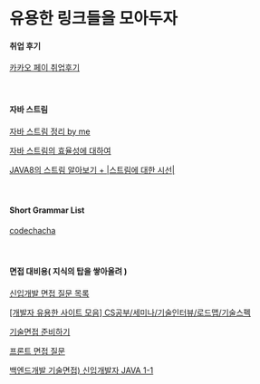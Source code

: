 # 유용한 링크들을 모아두자


#### 취업 후기
[카카오 페이 취업후기](https://velog.io/@dls4585/%EC%B7%A8%EC%97%85-%EC%88%98%EA%B8%B0-2022-%EC%B9%B4%EC%B9%B4%EC%98%A4-%EA%B3%B5%EC%B1%84-%EC%8B%A0%EC%9E%85-%EA%B0%9C%EB%B0%9C%EC%9E%90-%EB%B8%94%EB%9D%BC%EC%9D%B8%EB%93%9C-%EC%B1%84%EC%9A%A9-%ED%95%A9%EA%B2%A9-%ED%9B%84%EA%B8%B0-%EC%B9%B4%EC%B9%B4%EC%98%A4-%ED%8E%98%EC%9D%B4)
\
\
</br>
#### 자바 스트림
[자바 스트림 정리 by me](https://github.com/Soohyuk-Park/studying/blob/main/2207/220717study.md)

[자바 스트림의 효율성에 대하여](https://jypthemiracle.medium.com/java-stream-api%EB%8A%94-%EC%99%9C-for-loop%EB%B3%B4%EB%8B%A4-%EB%8A%90%EB%A6%B4%EA%B9%8C-50dec4b9974b)

[JAVA8의 스트림 알아보기 + |스트림에 대한 시선|](https://velog.io/@adam2/JAVA8%EC%9D%98-%EC%8A%A4%ED%8A%B8%EB%A6%BC-%EC%95%8C%EC%95%84%EB%B3%B4%EA%B8%B0)
</br>
</br>
</br>


#### Short Grammar List
[codechacha](https://codechacha.com/ko)
</br>
</br>
</br>


#### 면접 대비용( 지식의 탑을 쌓아올려 )
[신입개발 면접 질문 목록](https://gyoogle.dev/blog/)

[[개발자 유용한 사이트 모음] CS공부/세미나/기술인터뷰/로드맵/기술스펙](https://velog.io/@dabin/%EA%B0%9C%EB%B0%9C%EC%9E%90-%EC%9C%A0%EC%9A%A9%ED%95%9C-%EC%82%AC%EC%9D%B4%ED%8A%B8-%EB%AA%A8%EC%9D%8C-CS%EA%B3%B5%EB%B6%80%EC%84%B8%EB%AF%B8%EB%82%98%EA%B8%B0%EC%88%A0%EC%9D%B8%ED%84%B0%EB%B7%B0%EB%A1%9C%EB%93%9C%EB%A7%B5%EA%B8%B0%EC%88%A0%EC%8A%A4%ED%8E%99)

[기술면접 준비하기](https://velog.io/@hygoogi/%EA%B8%B0%EC%88%A0%EB%A9%B4%EC%A0%91-%EC%A4%80%EB%B9%84%ED%95%98%EA%B8%B0)

[프론트 면접 질문](https://velog.io/@chris/front-end-interview-handbook-html)

[백엔드개발 기술면접) 신입개발자 JAVA 1-1](https://it-learn.tistory.com/m/82)